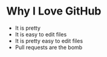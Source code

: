 # Why I Love GitHub

* It is pretty
* It is easy to edit files
* It is pretty easy to edit files
* Pull requests are the bomb